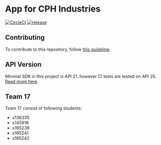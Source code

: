 # App for CPH Industries

[![CircleCI](https://img.shields.io/circleci/project/github/hold17/cphindustries.svg)](https://circleci.com/gh/hold17/cphindustries/)
[![release](https://img.shields.io/github/release/hold17/cphindustries/all.svg)](https://github.com/hold17/cphindustries/releases)

## Contributing

To contribute to this repository, follow [this guideline](docs/contributing.md).

## API Version

Minimal SDK in this project is API 21, however CI tests are tested on API 25. [Read more here](docs/api-version.md).

## Team 17 

Team 17 consist of following students:

- s136335
- s145918
- s165239
- s165241
- s165242